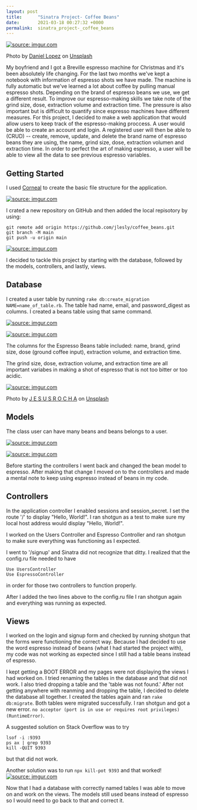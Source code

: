 ```yaml
---
layout: post
title:      "Sinatra Project- Coffee Beans"
date:       2021-03-18 00:27:32 +0000
permalink:  sinatra_project-_coffee_beans
---
```





<a href="https://imgur.com/WLefBku"><img src="https://i.imgur.com/WLefBkul.jpg" title="source: imgur.com" /></a>

<span>Photo by <a href="https://unsplash.com/@soydanielwolf?utm_source=unsplash&amp;utm_medium=referral&amp;utm_content=creditCopyText">Daniel Lopez</a> on <a href="https://unsplash.com/s/photos/breville?utm_source=unsplash&amp;utm_medium=referral&amp;utm_content=creditCopyText">Unsplash</a></span>

My boyfriend and I got a Breville espresso machine for Christmas and it's been absolutely life changing. For the last two months we've kept a notebook with information of espresso shots we have made. The machine is fully automatic but we've learned a lot about coffee by pulling manual espresso shots. Depending on the brand of espresso beans we use, we get a different result. To improve our espresso-making skills we take note of the grind size, dose, extraction volume and extraction time. The pressure is also important but is difficult to quantify since espresso machines have different measures. For this project, I decided to make a web application that would allow users to keep track of the espresso-making proccess. A user would be able to create an account and login. A registered user will then be able to (CRUD) -- create, remove, update, and delete the brand name of espresso beans they are using, the name, grind size, dose, extraction volumen and extraction time. In order to perfect the art of making espresso, a user will be able to view all the data to see previous espresso variables. 

## Getting Started 

I used [Corneal](http://github.com/thebrianemory/corneal) to create the basic file structure for the application. 

<a href="https://imgur.com/whnfeFV"><img src="https://i.imgur.com/whnfeFV.png" title="source: imgur.com" /></a>

I crated a new repository on GitHub and then added the local repisotory by using: 
```
git remote add origin https://github.com/jlesly/coffee_beans.git
git branch -M main
git push -u origin main
```
<a href="https://imgur.com/3SMOaqF"><img src="https://i.imgur.com/3SMOaqF.png" title="source: imgur.com" /></a>

I decided to tackle this project by starting with the database, followed by the models, controllers, and lastly, views. 

## Database 

I created a user table by running `rake db:create_migration NAME=name_of_table.rb`. The table had name, email, and password_digest as columns. I created a beans table using that same command. 

<a href="https://imgur.com/LhjOlaY"><img src="https://i.imgur.com/LhjOlaY.png" title="source: imgur.com" /></a>

<a href="https://imgur.com/O4ZRanj"><img src="https://i.imgur.com/O4ZRanj.png" title="source: imgur.com" /></a>

The columns for the Espresso Beans table included: name, brand, grind size, dose (ground coffee input), extraction volume, and extraction time. 

The grind size, dose, extraction volume, and extraction time are all important variabes in making a shot of espresso that is not too bitter or too acidic. 

<a href="https://imgur.com/V0X5DdS"><img src="https://i.imgur.com/V0X5DdSl.jpg" title="source: imgur.com" /></a>

<span>Photo by <a href="https://unsplash.com/@that_person?utm_source=unsplash&amp;utm_medium=referral&amp;utm_content=creditCopyText">J E S U S R O C H A</a> on <a href="https://unsplash.com/s/photos/espresso?utm_source=unsplash&amp;utm_medium=referral&amp;utm_content=creditCopyText">Unsplash</a></span>
## Models

The class user can have many beans and beans belongs to a user. 

<a href="https://imgur.com/ILynngI"><img src="https://i.imgur.com/ILynngI.png" title="source: imgur.com" /></a>

<a href="https://imgur.com/gcUTEs0"><img src="https://i.imgur.com/gcUTEs0.png" title="source: imgur.com" /></a>

Before starting the controllers I went back and changed the bean model to espresso. After making that change I moved on to the controllers and made a mental note to keep using espresso instead of beans in my code. 

## Controllers
In the application controller I enabled sessions and session_secret. I set the route '/' to display "Hello, World!". I ran shotgun as a test to make sure my local host address would display "Hello, World!".

I worked on the Users Controller and Espresso Controller and ran shotgun to make sure everything was functioning as I expected. 

I went to '/signup' and Sinatra did not recognize that ditty. I realized that the config.ru file needed to have 
```
Use UsersController
Use EspressoController 
```
in order for those two controllers to function properly. 

After I added the two lines above to the config.ru file I ran shotgun again and everything was running as expected. 


## Views
I worked on the login and signup form and checked by running shotgun that the forms were functioning the correct way. 
Because I had decided to use the word espresso instead of beans (what I had started the project with), my code was not working as expected since I still had a table beans instead of espresso.

I kept getting a BOOT ERROR and my pages were not displaying the views I had worked on. I tried renaming the tables in the database and that did not work. I also tried dropping a table and the 'table was not found.' After not getting anywhere with reanming and dropping the table, I decided to delete the database all together. I created the tables again and ran `rake db:migrate`. Both tables were migrated successfully. I ran shotgun and got a new error. 
`no acceptor (port is in use or requires root privileges) (RuntimeError)`. 

A suggested solution on Stack Overflow was to try
```
lsof -i :9393
ps ax | grep 9393
kill -QUIT 9393
```
but that did not work. 

Another solution was to run `npx kill-pot 9393` and that worked! 
<a href="https://imgur.com/mqNmAeh"><img src="https://i.imgur.com/mqNmAeh.png" title="source: imgur.com" /></a>

Now that I had a database with correctly named tables I was able to move on and work on the views.  The models still used beans instead of espresso so I would need to go back to that and correct it. 


